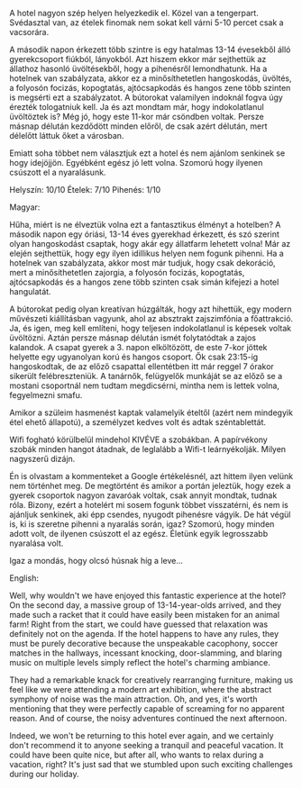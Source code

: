 
A hotel nagyon szép helyen helyezkedik el. Közel van a tengerpart.
Svédasztal van, az ételek finomak nem sokat kell várni 5-10 percet csak a vacsorára.

A második napon érkezett több szintre is egy hatalmas 13-14 évesekből álló gyerekcsoport fiúkból, lányokból. Azt hiszem ekkor már sejthettük az állathoz hasonló üvöltésekből, hogy a pihenésről lemondhatunk. Ha a hotelnek van szabályzata, akkor ez a minősíthetetlen hangoskodás, üvöltés, a folyosón focizás, kopogtatás, ajtócsapkodás és hangos zene több szinten is megsérti ezt a szabályzatot.
A bútorokat valamilyen indoknál fogva úgy érezték tologatniuk kell. Ja és azt mondtam már, hogy indokolatlanul üvöltöztek is?
Még jó, hogy este 11-kor már csöndben voltak. Persze másnap délután kezdődött minden előről, de csak azért délután, mert délelőtt láttuk őket a városban.

Emiatt soha többet nem választjuk ezt a hotel és nem ajánlom senkinek se hogy idejöjjön. Egyébként egész jó lett volna. Szomorú hogy ilyenen csúszott el a nyaralásunk.

Helyszín: 10/10
Ételek: 7/10
Pihenés: 1/10

Magyar:

Hűha, miért is ne élveztük volna ezt a fantasztikus élményt a hotelben? A második napon egy óriási, 13-14 éves gyerekhad érkezett, és szó szerint olyan hangoskodást csaptak, hogy akár egy állatfarm lehetett volna! Már az elején sejthettük, hogy egy ilyen idillikus helyen nem fogunk pihenni. Ha a hotelnek van szabályzata, akkor most már tudjuk, hogy csak dekoráció, mert a minősíthetetlen zajorgia, a folyosón focizás, kopogtatás, ajtócsapkodás és a hangos zene több szinten csak simán kifejezi a hotel hangulatát.

A bútorokat pedig olyan kreatívan húzgálták, hogy azt hihettük, egy modern művészeti kiállításban vagyunk, ahol az absztrakt zajszimfónia a főattrakció. Ja, és igen, meg kell említeni, hogy teljesen indokolatlanul is képesek voltak üvöltözni. Aztán persze másnap délután ismét folytatódtak a zajos kalandok. A csapat gyerek a 3. napon elköltözött, de este 7-kor jöttek helyette egy ugyanolyan korú és hangos csoport. Ők csak 23:15-ig hangoskodtak, de az előző csapattal ellentétben itt már reggel 7 órakor sikerült felébreszteniük. A tanárnők, felügyelők munkáját se az előző se a mostani csoportnál nem tudtam megdicsérni, mintha nem is lettek volna, fegyelmezni smafu. 

Amikor a szüleim hasmenést kaptak valamelyik ételtől (azért nem mindegyik étel ehető állapotú), a személyzet kedves volt és adtak széntablettát.

Wifi fogható körülbelül mindehol KIVÉVE a szobákban. A papírvékony szobák minden hangot átadnak, de leglalább a Wifi-t leárnyékolják. Milyen nagyszerű dizájn.

Én is olvastam a kommenteket a Google értékelésnél, azt hittem ilyen velünk nem történhet meg. De megtörtént és amikor a portán jeleztük, hogy ezek a gyerek csoportok nagyon zavaróak voltak, csak annyit mondtak, tudnak róla. 
Bizony, ezért a hotelért mi sosem fogunk többet visszatérni, és nem is ajánljuk senkinek, aki épp csendes, nyugodt pihenésre vágyik. De hát végül is, ki is szeretne pihenni a nyaralás során, igaz? Szomorú, hogy minden adott volt, de ilyenen csúszott el az egész. Életünk egyik legrosszabb nyaralása volt. 

Igaz a mondás, hogy olcsó húsnak híg a leve...

English:

Well, why wouldn't we have enjoyed this fantastic experience at the hotel? On the second day, a massive group of 13-14-year-olds arrived, and they made such a racket that it could have easily been mistaken for an animal farm! Right from the start, we could have guessed that relaxation was definitely not on the agenda. If the hotel happens to have any rules, they must be purely decorative because the unspeakable cacophony, soccer matches in the hallways, incessant knocking, door-slamming, and blaring music on multiple levels simply reflect the hotel's charming ambiance.

They had a remarkable knack for creatively rearranging furniture, making us feel like we were attending a modern art exhibition, where the abstract symphony of noise was the main attraction. Oh, and yes, it's worth mentioning that they were perfectly capable of screaming for no apparent reason. And of course, the noisy adventures continued the next afternoon.

Indeed, we won't be returning to this hotel ever again, and we certainly don't recommend it to anyone seeking a tranquil and peaceful vacation. It could have been quite nice, but after all, who wants to relax during a vacation, right? It's just sad that we stumbled upon such exciting challenges during our holiday.
